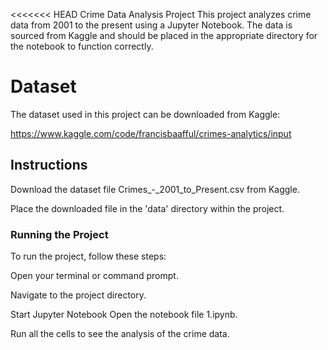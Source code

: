 <<<<<<< HEAD
Crime Data Analysis Project
This project analyzes crime data from 2001 to the present using a Jupyter Notebook. The data is sourced from Kaggle and should be placed in the appropriate directory for the notebook to function correctly.

# Dataset
The dataset used in this project can be downloaded from Kaggle:

https://www.kaggle.com/code/francisbaafful/crimes-analytics/input
 
## Instructions
Download the dataset file Crimes_-_2001_to_Present.csv from Kaggle.

Place the downloaded file in the 'data' directory within the project. 

### Running the Project
To run the project, follow these steps:

Open your terminal or command prompt.

Navigate to the project directory.

Start Jupyter Notebook
Open the notebook file 1.ipynb.

Run all the cells to see the analysis of the crime data.


